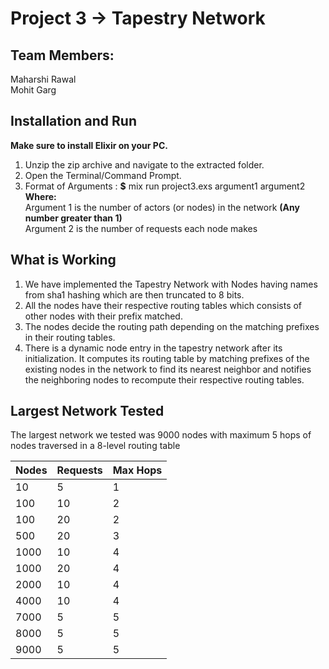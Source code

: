 # Project 3 -> Tapestry Network

## Team Members:
 Maharshi Rawal <br />
 Mohit Garg 


## **Installation and Run** 

**Make sure to install Elixir on your PC.** <br />
1. Unzip the zip archive and navigate to the extracted folder. <br/>
2. Open the Terminal/Command Prompt. <br />
3. Format of Arguments :   **$** mix run project3.exs argument1  argument2 <br />
     **Where:**<br />
     Argument 1 is the number of actors (or nodes) in the network **(Any number greater than 1)**<br />
     Argument 2 is the number of requests each node makes <br />

## **What is Working**

1. We have implemented the Tapestry Network with Nodes having names from sha1 hashing which are then truncated to 8 bits.
2. All the nodes have their respective routing tables which consists of other nodes with their prefix matched.
3. The nodes decide the routing path depending on the matching prefixes in their routing tables.
4. There is a dynamic node entry in the tapestry network after its initialization. It computes its routing table by matching prefixes of the existing nodes in the network to find its nearest neighbor and notifies the neighboring nodes to recompute their respective routing tables.

## **Largest Network Tested**

The largest network we tested was 9000 nodes with maximum 5 hops of nodes traversed in a 8-level routing table

| Nodes | Requests | Max Hops |
| --- | --- | --- |
| 10 | 5 | 1 |
| 100 | 10 | 2 |
| 100 | 20 | 2 |
| 500 | 20 | 3 |
| 1000 | 10 | 4 |
| 1000 | 20 | 4 |
| 2000 | 10 | 4 |
| 4000 | 10 | 4 |
| 7000 | 5 | 5 |
| 8000 | 5 | 5 |
| 9000 | 5 | 5 |